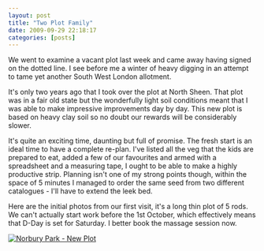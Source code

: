 ```yaml
---
layout: post
title: "Two Plot Family"
date: 2009-09-29 22:18:17
categories: [posts]
---
```


We went to examine a vacant plot last week and came away having signed on the dotted line. I see before me a winter of heavy digging in an attempt to tame yet another South West London allotment.

It's only two years ago that I took over the plot at North Sheen. That plot was in a fair old state but the wonderfully light soil conditions meant that I was able to make impressive improvements day by day. This new plot is based on heavy clay soil so no doubt our rewards will be considerably slower.

It's quite an exciting time, daunting but full of promise. The fresh start is an ideal time to have a complete re-plan. I've listed all the veg that the kids are prepared to eat, added a few of our favourites and armed with a spreadsheet and a measuring tape, I ought to be able to make a highly productive strip. Planning isn't one of my strong points though, within the space of 5 minutes I managed to order the same seed from two different catalogues - I'll have to extend the leek bed.

Here are the initial photos from our first visit, it's a long thin plot of 5 rods. We can't actually start work before the 1st October, which effectively means that D-Day is set for Saturday. I better book the massage session now.

[![Norbury Park - New Plot](https://farm3.static.flickr.com/2501/3967193798_c4dc150a7b.jpg)](https://www.flickr.com/photos/warriorwomen/3967193798/ "Norbury Park - New Plot by warriorwomen, on Flickr")
